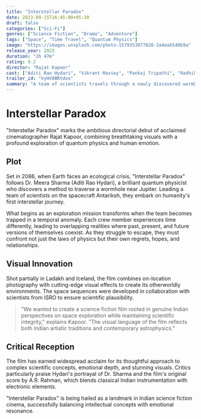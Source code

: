 ```yaml
---
title: "Interstellar Paradox"
date: 2023-09-15T16:45:00+05:30
draft: false
categories: ["Sci-Fi"]
genres: ["Science Fiction", "Drama", "Adventure"]
tags: ["Space", "Time Travel", "Quantum Physics"]
image: "https://images.unsplash.com/photo-1579353977828-2a4eab540b9a"
release_year: 2023
duration: "2h 47m"
rating: 9.2
director: "Rajat Kapoor"
cast: ["Aditi Rao Hydari", "Vikrant Massey", "Pankaj Tripathi", "Radhika Apte", "Kay Kay Menon"]
trailer_id: "VyHV0BRtdxo"
summary: "A team of scientists travels through a newly discovered wormhole, only to find themselves caught in a time loop that challenges their understanding of physics and human connection."
---
```


# Interstellar Paradox

"Interstellar Paradox" marks the ambitious directorial debut of acclaimed cinematographer Rajat Kapoor, combining breathtaking visuals with a profound exploration of quantum physics and human emotion.

## Plot

Set in 2086, when Earth faces an ecological crisis, "Interstellar Paradox" follows Dr. Meera Sharma (Aditi Rao Hydari), a brilliant quantum physicist who discovers a method to traverse a wormhole near Jupiter. Leading a team of scientists on the spacecraft Antariksh, they embark on humanity's first interstellar journey.

What begins as an exploration mission transforms when the team becomes trapped in a temporal anomaly. Each crew member experiences time differently, leading to overlapping realities where past, present, and future versions of themselves coexist. As they struggle to escape, they must confront not just the laws of physics but their own regrets, hopes, and relationships.

## Visual Innovation

Shot partially in Ladakh and Iceland, the film combines on-location photography with cutting-edge visual effects to create its otherworldly environments. The space sequences were developed in collaboration with scientists from ISRO to ensure scientific plausibility.

> "We wanted to create a science fiction film rooted in genuine Indian perspectives on space exploration while maintaining scientific integrity," explains Kapoor. "The visual language of the film reflects both Indian artistic traditions and contemporary astrophysics."

## Critical Reception

The film has earned widespread acclaim for its thoughtful approach to complex scientific concepts, emotional depth, and stunning visuals. Critics particularly praise Hydari's portrayal of Dr. Sharma and the film's original score by A.R. Rahman, which blends classical Indian instrumentation with electronic elements.

"Interstellar Paradox" is being hailed as a landmark in Indian science fiction cinema, successfully balancing intellectual concepts with emotional resonance. 